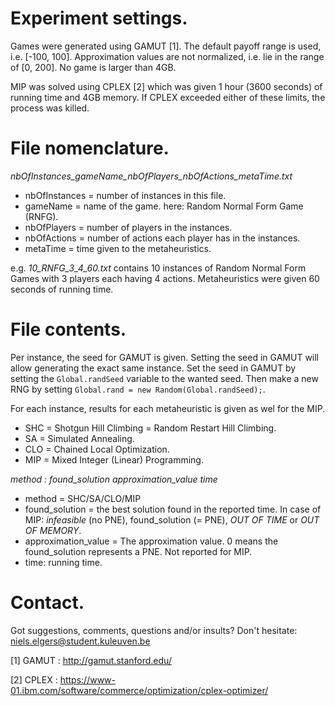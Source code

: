 # Experiment settings.

Games were generated using GAMUT [1]. The default payoff range is used, i.e. [-100, 100]. Approximation values are not normalized, i.e. lie in the range of [0, 200]. No game is larger than 4GB.

MIP was solved using CPLEX [2] which was given 1 hour (3600 seconds) of running time and 4GB memory. If CPLEX exceeded either of these limits, the process was killed.

# File nomenclature.

*nbOfInstances_gameName_nbOfPlayers_nbOfActions_metaTime.txt*

- nbOfInstances = number of instances in this file.
- gameName = name of the game. here: Random Normal Form Game (RNFG).
- nbOfPlayers = number of players in the instances.
- nbOfActions = number of actions each player has in the instances.
- metaTime = time given to the metaheuristics.

e.g. *10_RNFG_3_4_60.txt* contains 10 instances of Random Normal Form Games with 3 players each having 4 actions. Metaheuristics were given 60 seconds of running time.

# File contents.

Per instance, the seed for GAMUT is given. Setting the seed in GAMUT will allow generating the exact same instance.
Set the seed in GAMUT by setting the `Global.randSeed` variable to the wanted seed. Then make a new RNG by setting `Global.rand = new Random(Global.randSeed);`.

For each instance, results for each metaheuristic is given as wel for the MIP.
- SHC = Shotgun Hill Climbing = Random Restart Hill Climbing.
- SA = Simulated Annealing.
- CLO = Chained Local Optimization.
- MIP = Mixed Integer (Linear) Programming.

*method : found_solution approximation_value time*

- method =  SHC/SA/CLO/MIP
- found_solution = the best solution found in the reported time. In case of MIP: *infeasible* (no PNE), found_solution (= PNE), *OUT OF TIME* or *OUT OF MEMORY*.
- approximation_value = The approximation value. 0 means the found_solution represents a PNE. Not reported for MIP.
- time: running time.

# Contact.
Got suggestions, comments, questions and/or insults? Don't hesitate: niels.elgers@student.kuleuven.be

[1] GAMUT : http://gamut.stanford.edu/ 

[2] CPLEX : https://www-01.ibm.com/software/commerce/optimization/cplex-optimizer/
